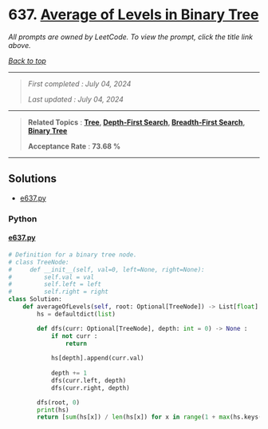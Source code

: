 # 637. [Average of Levels in Binary Tree](<https://leetcode.com/problems/average-of-levels-in-binary-tree>)

*All prompts are owned by LeetCode. To view the prompt, click the title link above.*

*[Back to top](<../README.md>)*

------

> *First completed : July 04, 2024*
>
> *Last updated : July 04, 2024*

------

> **Related Topics** : **[Tree](<by_topic/Tree.md>), [Depth-First Search](<by_topic/Depth-First Search.md>), [Breadth-First Search](<by_topic/Breadth-First Search.md>), [Binary Tree](<by_topic/Binary Tree.md>)**
>
> **Acceptance Rate** : **73.68 %**

------

## Solutions

- [e637.py](<../my-submissions/e637.py>)
### Python
#### [e637.py](<../my-submissions/e637.py>)
```Python
# Definition for a binary tree node.
# class TreeNode:
#     def __init__(self, val=0, left=None, right=None):
#         self.val = val
#         self.left = left
#         self.right = right
class Solution:
    def averageOfLevels(self, root: Optional[TreeNode]) -> List[float]:
        hs = defaultdict(list)

        def dfs(curr: Optional[TreeNode], depth: int = 0) -> None :
            if not curr :
                return
            
            hs[depth].append(curr.val)
            
            depth += 1
            dfs(curr.left, depth)
            dfs(curr.right, depth)

        dfs(root, 0)
        print(hs)
        return [sum(hs[x]) / len(hs[x]) for x in range(1 + max(hs.keys()))]
```

